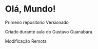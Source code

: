 # Olá, Mundo!
 Primeiro repositorio Versionado

Criado durante aula do Gustavo Guanabara.

Modificação Remota
